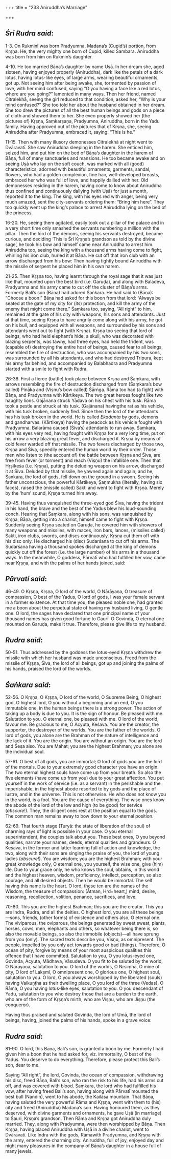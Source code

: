 +++
title = "233 Aniruddha’s Marriage"

+++
 

## *Śrī Rudra said*:

1-3. On Rukmiṇī was born Pradyumna, Madana’s (Cupid’s) portion, from Kṛṣṇa. He, the very mighty one born of Cupid, killed Śambara. Aniruddha was born from him on Rukmin’s daughter.

4-10. He too married Bāṇa’s daughter by name Uṣā. In her dream she, aged sixteen, having enjoyed properly (Aniruddha), dark like the petals of a dark lotus, having lotus-like eyes, of large arms, wearing beautiful ornaments, got up. Not seeing him after being awake, she, tormented by passion of love, with her mind confused, saying “O you having a face like a red lotus, where are you going?” lamented in many ways. Then her friend, named Citralekhā, seeing the girl reduced to that condition, asked her, “Why is your mind confused?” She too told her about the husband obtained in her dream. She too drew the pictures of all the best human beings and gods on a piece of cloth and showed them to her. She even properly showed her (the pictures of) Kṛṣṇa, Saṃkarṣaṇa, Pradyumna, Aniruddha, born in the Yadu family. Having approved out of the pictures that of Kṛṣṇa, she, seeing Aniruddha after Pradyumna, embraced it, saying: “This is he.”

11-15. Then with many illusory demonesses Citralekhā at night went to Dvāravatī. She saw Aniruddha sleeping in the harem. She enticed him, seized him, and put him on the bed of Bāṇa’s daughter in the harem of Bāṇa, full of many sanctuaries and mansions. He too became awake and on seeing Uṣā who lay on the soft couch, was marked with all (good) characteristics, adorned with beautiful ornaments, garments, sandal, flowers, who had a golden complexion, fine hair, well-developed breasts, embraced her who was full of love, and happily dallied with her. Old demonesses residing in the harem, having come to know about Aniruddha thus confined and continuously dallying (with Uṣā) for just a month, reported it to the king. The king, with his eyes red with anger, being very much amazed, sent the city-servants ordering them: “Bring him here”. They too quickly went up the king’s palace to arrest Aniruddha lying on the bed of the princess.

16-20. He, seeing them agitated, easily took out a pillar of the palace and in a very short time only smashed the servants numbering a million with the pillar. Then the lord of the demons, seeing his servants destroyed, became curious, and deciding ‘This is Śrī Kṛṣṇa’s grandson as told by the divine sage’, he took his bow and himself came near Aniruddha to arrest him. Aniruddha too, seeing the king with a thousand arms having come to fight, whirling his iron club, hurled it at Bāṇa. He cut off that iron club with an arrow discharged from his bow: Then having tightly bound Aniruddha with the missile of serpent he placed him in his own harem.

21-25. Then Kṛṣṇa too, having learnt through the royal sage that it was just like that, mounted upon the best bird (i.e. Garuḍa), and along with Baladeva, Pradyumna and his army came to cut off the cluster of Bāṇa’s arms. Formerly Bali’s son (Bāṇa) had adored Śaṅkara. He had said to (Bāṇa): “Choose a boon.” Bāṇa had asked for this boon from that lord: “Always be seated at the gate of my city for (its) protection, and kill the army of the enemy that might come there.” Śaṃkara too, saying, “All right” to him, remained at the gate of his city with weapons, his sons and attendants. Just at that time, seeing Kṛṣṇa to have angrily come along with his army, he got on his bull, and equipped with all weapons, and surrounded by his sons and attendants went out to fight (with Kṛṣṇa). Kṛṣṇa too seeing that lord of beings, who had held elephant’s hide, a skull, who was decorated with blazing serpents, was tawny, had three eyes, had held the trident, was (capable of) destroying the entire host of beings, caused fear to all beings, resembled the fire of destruction, who was accompanied by his two sons, was surrounded by all his attendants, and who had destroyed Tripura, kept his army far behind, and accompanied by Balabhadra and Pradyumna started with a smile to fight with Rudra.

26-38. First a fierce (battle) took place between Kṛṣṇa and Śaṃkara, with arrows resembling the fire of destruction discharged from (Śaṃkara’s bow called) Pināka and (Viṣṇu’s bow called) Śārṅga. Rāma too had (a fight) with Bāṇa, and Pradyumna with Kārtikeya. The two great heroes fought like two haughty lions. Gajānana struck Yādava on his chest with his tusk. Rāma took a pestle and struck at his tusk. (Gajānana) havingthe rat as his vehicle, with his tusk broken, suddenly fled. Since then the lord of the attendants has his tusk broken in the world. He is called *Ekadanta* by gods, demons and gandharvas. (Kārtikeya) having the peacock as his vehicle fought with Pradyumna. Balarāma caused (Śiva’s) attendants to run away. Śaṃkara, with his eyes very red, having fought with Kṛṣṇa for a very long time, put on his arrow a very blazing great fever, and discharged it. Kṛṣṇa by means of cold fever warded off that missile. The two fevers discharged by those two, Kṛṣṇa and Śiva, speedily entered the human world by their order. Those men who listen to (the account of) the battle between Kṛṣṇa and Śiva, are free from fever (or torment) and reach (Viṣṇu) the infallible one. Then that Hṛṣīkeśa (i.e. Kṛṣṇa), putting the deluding weapon on his arrow, discharged it at Śiva. Deluded by that missile, he yawned again and again; and he, Śaṅkara, the lord of gods, fell down on the ground in a swoon. Seeing his father unconscious, the powerful Kārtikeya, Ṣaṇmukha (literally, having six faces), raised the (missile called) Śakti and went to fight with Kṛṣṇa. Merely by the ‘hum’ sound, Kṛṣṇa turned him away.

39-45. Having thus vanquished the three-eyed god Śiva, having the trident in his hand, the brave and the best of the Yadus blew his loud-sounding conch. Hearing that Śaṃkara, along with his sons, was vanquished by Kṛṣṇa, Bāṇa, getting into a chariot, himself came to fight with Kṛṣṇa. Suddenly seeing Kṛṣṇa seated on Garuḍa, he covered him with showers of many weapons and missiles, with maces, iron bars, lances, (missiles called) Śakti, iron clubs, swords, and discs continuously. Kṛṣṇa cut them off with his disc only. He discharged his (disc) Sudarśana to cut off his arms. The Sudarśana having a thousand spokes discharged at the king of demons quickly cut off the forest (i.e. the large number) of his arms in a thousand ways. In the meanwhile, O goddess, Pārvatī who had fulfilled her vow, came near Kṛṣṇa, and with the palms of her hands joined, said:

## *Pārvatí said*:

46-49. O Kṛṣṇa, Kṛṣṇa, O lord of the world, O Nārāyaṇa, O treasure of compassion, O best of the Yadus, O lord of gods, I was your female servant in a former existence. At that time you, the pleased noble one, had granted me a boon about the perpetual state of having my husband living, O gentle one. O lord, the sages have declared that one principal name of your thousand names has given good fortune to Gaurī. O Govinda, O eternal one mounted on Garuḍa, make it true. Therefore, please give life to my husband.

## *Rudra said*:

50-51. Thus addressed by the goddess the lotus-eyed Kṛṣṇa withdrew the missile with which her husband was made unconscious. Freed from the missile of Kṛṣṇa, Śiva, the lord of all beings, got up and joining the palms of his hands, praised the lord of the worlds.

## *Śaṅkara said*:

52-56. O Kṛṣṇa, O Kṛṣṇa, O lord of the world, O Supreme Being, O highest god, O highest lord, O you without a beginning and an end, O you immutable one, in the human beings there is a strong power. The action of taking up a body is due to you. It is the sign of honour. Be pleased with me. Salutation to you. O eternal one, be pleased with me. O lord of the world, favour me. Be gracious to me, O Acyuta, Keśava. You are the creator, the supporter, the destroyer of the worlds. You are the father of the worlds. O lord of gods, you alone are the Brahman of the nature of intelligence and the lack of it. You are the origin. You are without an origin. You are the lord and Śeṣa also. You are Mahat; you are the highest Brahman; you alone are the individual soul.

57-61. O best of all gods, you are immortal; O lord of gods you are the lord of the mortals. Due to your extremely good character you have an origin. The two eternal highest souls have come up from your breath. So also the five elements (have come up from you) due to your great affection. You put yourself in the work of service (i.e. as a servant) in the perishable and the imperishable, in the highest abode resorted to by gods and the place of lustre, and in the universe. This is not otherwise. He who does not know you in the world, is a fool. You are the cause of everything. The wise ones know the abode of the lord of the low and high (to be good) for service (*obscure*!). They, the diligent ones rest at the position equal to the gods. The common man remains away to bow down to your eternal position.

62-69. That fourth stage (Turyā: the state of liberation of the soul) of charming rays of light is possible in your case. O you eternal superintendent, the couples talk about you. These best ones, O you beyond qualities, narrate your names, deeds, eternal qualities and grandeurs. O Keśava, in the former and latter learning full of action and knowledge, the two, along with their sons are singing the praise of you, the lord of young ladies (*obscure*!). You are wisdom; you are the highest Brahman; with your great knowledge only, O eternal one, you yourself, the wise one, give (him) life. Due to your grace only, he who knows the soul, obtains, in this world and the highest heaven, wisdom, proficiency, intellect, perception, so also courage, and all desired objects. Then he would be immortal. The self having this name is the heart. O lord, these ten are the names of the Wisdom, the treasure of compassion: (Ātman, Hṛd=heart,) mind, desire, reasoning, recollection, volition, penance, sacrifices, and love.

70-80. This you are the highest Brahman; this you are the creator. This you are Indra, Rudra, and all the deities. O highest lord, you are all these beings—sons, friends, (other forms) of existence and others also, O eternal one. The viviparous, the oviparous, the beings generated by sweet sweat, plants, horses, cows, men, elephants and others, so whatever being there is, so also the movable beings, so also the immobile (objects)—all have sprung from you (only). The sacred texts describe you, Viṣṇu, as omnipresent. The people, impelled by you only act towards good or bad (things). Therefore, O ocean of pity, forgive by means of your most auspicious qualities this offence that I have committed. Salutation to you, O you lotus-eyed one, Govinda, Acyuta, Mādhava, Vāsudeva. O you fit to be saluted by the world, O Nārāyaṇa, salutation to you. O lord of the worlds, O Nṛsiṃha, O mine of pity, O lord of Lakṣmī, O omnipresent one, O glorious one, O highest soul, salutation to you. O lord, O you always worshipped by the liberated (souls) having Vaikuṇṭha as their dwelling place, O you lord of the three (Vedas), O Rāma, O you having lotus-like eyes, salutation to you. O you descendant of Yadu, salutation to you who destroy those that are a burden to the earth, who are of the form of Kṛṣṇa’s mirth, who are Viṣṇu, who are Jiṣṇu (the conqueror).

Having thus praised and saluted Govinda, the lord of Umā, the lord of beings, having, joined the palms of his hands, spoke in a grave voice:

## *Rudra said*:

81-90. O lord, this Bāṇa, Bali’s son, is granted a boon by me. Formerly I had given him a boon that he had asked for, viz. immortality, O best of the Yadus. You deserve to do everything. Therefore, please protect this Bali’s son, dear to me.

Saying “All right”, the lord, Govinda, the ocean of compassion, withdrawing his disc, freed Bāṇa, Bali’s son, who ran the risk to his life, had his arms cut off, and was covered with blood. Śaṃkara, the lord who had fulfilled his vow, after having freed Bali’s son, having along with Pārvatī mounted the best bull (Nandin), went to his abode, the Kailāsa mountain. That Bāṇa, having saluted the very powerful Rāma and Kṛṣṇa, went with them to (his) city and freed (Aniruddha) Madana’s son. Having honoured them, as they deserved, with divine garments and ornaments, he gave Uṣā (in marriage) to Śauri, Kṛṣṇa’s grandson. Then Rāma and Kṛṣṇa got Aniruddha duly married. They, along with Pradyumna, were then worshipped by Bāṇa. Then Kṛṣṇa, having placed Aniruddha with Uṣā in a divine chariot, went to Dvāravatī. Like Indra with the gods, Rāmawith Pradyumna, and Kṛṣṇa with the army, entered the charming city. Aniruddha, full of joy, enjoyed day and night many pleasures in the company of Bāṇa’s daughter in a house full of many jewels.



